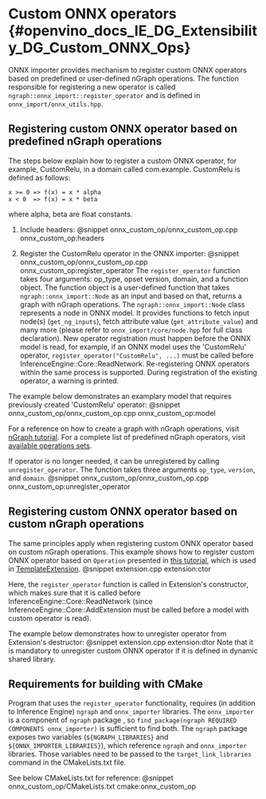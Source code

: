 # Custom ONNX operators {#openvino_docs_IE_DG_Extensibility_DG_Custom_ONNX_Ops}

ONNX importer provides mechanism to register custom ONNX operators based on predefined or user-defined nGraph operations.
The function responsible for registering a new operator is called `ngraph::onnx_import::register_operator` and is defined in `onnx_import/onnx_utils.hpp`.

## Registering custom ONNX operator based on predefined nGraph operations

The steps below explain how to register a custom ONNX operator, for example, CustomRelu, in a domain called com.example.
CustomRelu is defined as follows:
```
x >= 0 => f(x) = x * alpha
x < 0  => f(x) = x * beta
```
where alpha, beta are float constants.

1. Include headers:
@snippet onnx_custom_op/onnx_custom_op.cpp onnx_custom_op:headers

2. Register the CustomRelu operator in the ONNX importer:
@snippet onnx_custom_op/onnx_custom_op.cpp onnx_custom_op:register_operator
The `register_operator` function takes four arguments: op_type, opset version, domain, and a function object.
The function object is a user-defined function that takes `ngraph::onnx_import::Node` as an input and based on that, returns a graph with nGraph operations.
The `ngraph::onnx_import::Node` class represents a node in ONNX model. It provides functions to fetch input node(s) (`get_ng_inputs`), fetch attribute value (`get_attribute_value`) and many more (please refer to `onnx_import/core/node.hpp` for full class declaration).
New operator registration must happen before the ONNX model is read, for example, if an ONNX model uses the 'CustomRelu' operator, `register_operator("CustomRelu", ...)` must be called before InferenceEngine::Core::ReadNetwork.
Re-registering ONNX operators within the same process is supported. During registration of the existing operator, a warning is printed.

The example below demonstrates an examplary model that requires previously created 'CustomRelu' operator:
@snippet onnx_custom_op/onnx_custom_op.cpp onnx_custom_op:model


For a reference on how to create a graph with nGraph operations, visit [nGraph tutorial](../nGraphTutorial.md).
For a complete list of predefined nGraph operators, visit [available operations sets](../../ops/opset.md).

If operator is no longer needed, it can be unregistered by calling `unregister_operator`. The function takes three arguments `op_type`, `version`, and `domain`.
@snippet onnx_custom_op/onnx_custom_op.cpp onnx_custom_op:unregister_operator

## Registering custom ONNX operator based on custom nGraph operations

The same principles apply when registering custom ONNX operator based on custom nGraph operations.
This example shows how to register custom ONNX operator based on `Operation` presented in [this tutorial](AddingNGraphOps.md), which is used in [TemplateExtension](Extension.md).
@snippet extension.cpp extension:ctor

Here, the `register_operator` function is called in Extension's constructor, which makes sure that it is called before InferenceEngine::Core::ReadNetwork (since InferenceEngine::Core::AddExtension must be called before a model with custom operator is read).

The example below demonstrates how to unregister operator from Extension's destructor:
@snippet extension.cpp extension:dtor
Note that it is mandatory to unregister custom ONNX operator if it is defined in dynamic shared library.

## Requirements for building with CMake

Program that uses the `register_operator` functionality, requires (in addition to Inference Engine) `ngraph` and `onnx_importer` libraries.
The `onnx_importer` is a component of `ngraph` package , so `find_package(ngraph REQUIRED COMPONENTS onnx_importer)` is sufficient to find both.
The `ngraph` package exposes two variables (`${NGRAPH_LIBRARIES}` and `${ONNX_IMPORTER_LIBRARIES}`), which reference `ngraph` and `onnx_importer` libraries.
Those variables need to be passed to the `target_link_libraries` command in the CMakeLists.txt file.

See below CMakeLists.txt for reference:
@snippet onnx_custom_op/CMakeLists.txt cmake:onnx_custom_op
